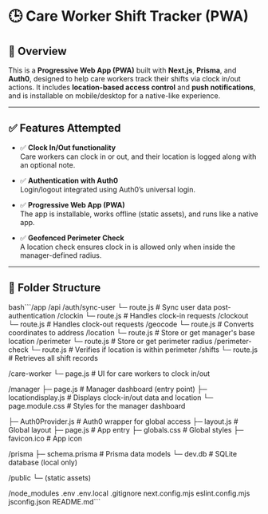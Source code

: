 # 🕒 Care Worker Shift Tracker (PWA)

## 🧾 Overview

This is a **Progressive Web App (PWA)** built with **Next.js**, **Prisma**, and **Auth0**, designed to help care workers track their shifts via clock in/out actions. It includes **location-based access control** and **push notifications**, and is installable on mobile/desktop for a native-like experience.

---

## ✅ Features Attempted

- ✅ **Clock In/Out functionality**  
  Care workers can clock in or out, and their location is logged along with an optional note.

- ✅ **Authentication with Auth0**  
  Login/logout integrated using Auth0’s universal login.

- ✅ **Progressive Web App (PWA)**  
  The app is installable, works offline (static assets), and runs like a native app.

- ✅ **Geofenced Perimeter Check**  
  A location check ensures clock in is allowed only when inside the manager-defined radius.

---

## 📁 Folder Structure

bash```/app
  /api
    /auth/sync-user
      └─ route.js              # Sync user data post-authentication
    /clockin
      └─ route.js              # Handles clock-in requests
    /clockout
      └─ route.js              # Handles clock-out requests
    /geocode
      └─ route.js              # Converts coordinates to address
    /location
      └─ route.js              # Store or get manager's base location
    /perimeter
      └─ route.js              # Store or get perimeter radius
    /perimeter-check
      └─ route.js              # Verifies if location is within perimeter
    /shifts
      └─ route.js              # Retrieves all shift records

  /care-worker
    └─ page.js                 # UI for care workers to clock in/out

  /manager
    ├─ page.js                 # Manager dashboard (entry point)
    ├─ locationdisplay.js      # Displays clock-in/out data and location
    └─ page.module.css         # Styles for the manager dashboard

  ├─ Auth0Provider.js          # Auth0 wrapper for global access
  ├─ layout.js                 # Global layout
  ├─ page.js                   # App entry
  ├─ globals.css               # Global styles
  ├─ favicon.ico               # App icon

/prisma
  ├─ schema.prisma             # Prisma data models
  └─ dev.db                    # SQLite database (local only)

/public
  └─ (static assets)

/node_modules
.env
.env.local
.gitignore
next.config.mjs
eslint.config.mjs
jsconfig.json
README.md```

